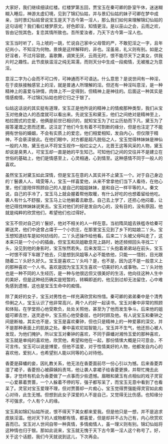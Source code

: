 
大家好，我们继续细读红楼。红楼梦第五回，贾宝玉在秦可卿的卧室午休，迷迷糊糊入睡后，神游太虚幻境，见到了锦幻仙姑，并与景幻仙姑的妹子可卿在梦中成亲，当时景幻仙姑曾说宝玉是天下古今第一淫人，那么我们如何来理解锦幻仙姑的这句话呢？我们看红楼梦原文。好色即淫，知情更淫。是以巫山之会，云雨之欢，皆由记悦其色，复恋其情所致也。吾所爱汝者，乃天下古今第一淫人也。

宝玉当时听了，马上唬的一跳，忙说自己家中父母管的严，不敢犯淫之一字，且年纪尚小，不知淫为何物。景焕是这样解释的，非也。淫虽易，礼义则有别。如是之好淫者，不过月容貌，喜歌舞，调笑无厌，云雨无时，恨不能尽天下之美女，供我片时之趣性。此节皮肤滥淫之纯无耳濡，而则天分中生成一段痴情，无被推之为意淫。

意淫二字为心会而不可口传，可神通而不可语达。什么意思？是说世间有一种淫，在于皮肤接触感官上的淫，就是普通人所理解的淫。但还有一种淫叫意淫，是一种精神上的喜爱与钟情，肉体上不一定得到，但精神上是神往的。后面这一种其实是情感痴情，不过锦幻仙姑也把它归之于银了。

仙姑这话说的其实挺有道理，宝玉正是他所说的精神上的情痴那种类型，我们从宝玉对他身边人的态度就可以看出来。先说宝玉和黛玉，他们之间绝对是精神至上，柏拉图式的恋爱，他俩是前世已相识的，就知宝玉为了红尘历劫而下凡，黛玉为了报答灌溉之恩而还累。这注定了他们今生有着不可割断的缘分，但是也注定了不能拥有世俗的婚姻，不会有实质上的爱恋，他们相爱相知，发自内心，但仅限于精神，不会亵渎彼此。在他们眼中，对方都是超凡脱俗之人，宝玉觉得林妹妹是神仙一般的人物，黛玉也从不将宝玉视作一般红尘之人，北晋王这等风采的人物，黛玉却说是臭男人，可宝玉却一直是她的平生知己。可知他们之间的交往并不是建立在世俗的基础上，他们是情感至上，心灵相通，心到情至。这种感情不同于一般人的喜欢。

虽然宝玉对黛玉如此深情，但是宝玉在意的人其实并不止黛玉一个。对于自己身边的丫鬟袭人人、晴雯等人，宝玉一样喜爱他，从来不曾拿他们当下人看待，在他心里，他们是陪伴照顾自己的人是自己的姐姐妹妹，是和自己一样平等的人。秦文说，自己的手冷了，宝玉马上就会握着帮他取暖，有什么好吃的也想着留给他吃。袭人有什么不舒服，宝玉马上让他躺着去歇息。自己去上学了，还担心他闷着，让他记得找林妹妹说笑去。宝玉对他们的好是发自内心的，没有目的，没有原因，他就是纯粹的欣赏他们，希望他们也过得好。

宝玉不但对自己的丫鬟好，他对不相关的人一样在意。当初隋凤姐去铁槛寺给秦可卿送灵，他们中途曾占熺于一个小农庄，在那里宝玉见到了乡下的姑娘二丫头。宝玉想知道纺车是如何纺线的，二丫头还操作给他看。后来二丫头被父母叫走了，这本来只是一个小小的插曲，但宝玉和凤姐歇息完上路时，她还频频回头寻找二丫头，没见到他的身影时，宝玉怅然若失。后来发现二丫头抱着弟弟站在前头，宝玉一时恨不得下车跟了他去，只是想到凤姐等人必不能依他，只能一一惜别，目光跟随着二丫头好久好久。宝玉是喜欢二丫头吗？是，也不是，因为这不是一般意义上的那种喜欢一个人书。喜欢是因为宝玉天生喜欢一切美好的人或事物。二丫头对他也是一种不同的人生经历，是一种与他很远但又很美好的生活，他向往这种人生中的美好，但是这种经历确实是短暂的，转瞬即逝的，他见到过却无法留住，心中难免感到遗憾，这也是宝玉生命中的痴情。

除了美好的女子，宝玉对男性也一样充满欣赏和怜惜。秦可卿的弟弟秦中是个清秀伶俐之人，宝玉认识了他非常高兴，两个人约好一起读书。宝玉对秦中非常的照顾和体贴，在学堂担心他受欺负，处处关照他，甚至为了他而发生争斗。后来他的姐姐可卿去世，送灵途中，宝玉担心他受委屈，也时时顾及他。有人说宝玉和秦钟之间是断袖，其实也不是，宝玉是喜欢秦钟，但也只是精神上的一种爱慕的深交，并不是那种表面上的肌肤之处。秦中喜欢尼姑智能儿，宝玉并不生气，他还担心被人发现，为他们掩护。所以宝玉对秦钟的喜欢，不同于薛蟠对湘怜玉爱的那种喜欢，宝玉就是单纯的喜欢他，欣赏他，希望和他在一起，那份情愫大概是只可意会，不可言传。宝玉可以说是博爱，但他不滥爱，对于性情美好的人物，他都发自内心的喜欢他，爱别人，也希望别人能以同等的心对待他。

香菱是薛蟠的妾，因礼教关系，他无法在香菱面前尽一份心引以为憾。后来香菱弄湿了裙子，香菱担心被薛姨妈责骂，他让袭人拿裙子给香菱更换，并帮忙掩去此事，才觉终有机会为香菱做了一点事而少些遗憾。眉眼和黛玉有点相似的戏子灵官一心爱慕着贾蔷，一个人躲着不停的写，强子都写呆了，而宝玉无意中看到了也看呆了。灵官对宝玉爱理不理，但对贾蔷却一片痴心，宝玉觉得贾强能得灵官如此痴心对待，此生无憾。但想到此女子深爱的人不是自己，又觉得无比伤感。也知缘分不可强求，个人有个人的缘。

宝玉真如锦幻仙姑所说，恨不得天下美女都来爱我。但是他只是一想，并不是追求皮肤淫滥。他对天下的人或物都有情，都喜爱，但是却并不占为己有，内心欣赏欢喜而已。宝玉对人世间自带一种真情，多情痴情人，虽一理义则有别。锦幻仙姑将这种情也归于银。那如此说来，宝玉就无愧于天下古今第一淫人这个称号了。好，关于这个话题，我们今天就说到这儿，下次再会。


